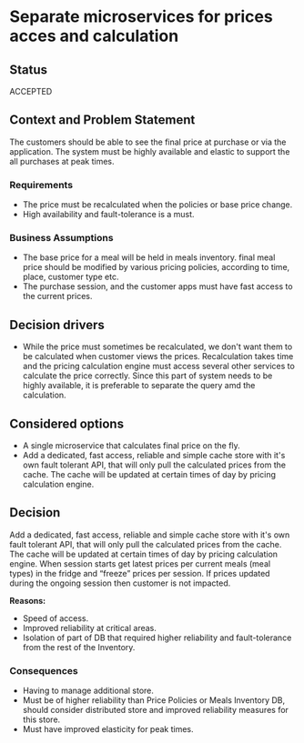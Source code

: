 # Separate microservices for prices acces and calculation

## Status

ACCEPTED

## Context and Problem Statement

The customers should be able to see the final price at purchase or via the application. The system must be highly available and elastic to support the all purchases at peak times.

### Requirements

* The price must be recalculated when the policies or base price change. 
* High availability and fault-tolerance is a must.

### Business Assumptions

* The base price for a meal will be held in meals inventory.
final meal price should be modified by various pricing policies, according to time, place, customer type etc.
* The purchase session, and the customer apps must have fast access to the current prices. 


## Decision drivers

* While the price must sometimes be recalculated, we don't want them to be calculated when customer views the prices. Recalculation takes time and the pricing calculation engine must access several other services to calculate the price correctly. Since this part of system needs to be highly available, it is preferable to separate the query amd the calculation. 

## Considered options 

* A single microservice that calculates final price on the fly.
* Add a dedicated, fast access, reliable and simple cache store with it's own fault tolerant API, that will only pull the calculated prices from the cache. The cache will be updated at certain times of day by pricing calculation engine.

## Decision

Add a dedicated, fast access, reliable and simple cache store with it's own fault tolerant API, that will only pull the calculated prices from the cache. The cache will be updated at certain times of day by pricing calculation engine. When session starts get latest prices per current meals (meal types) in the fridge and “freeze” prices per session. If prices updated during the ongoing session then customer is not impacted. 

__Reasons:__ 
* Speed of access.
* Improved reliability at critical areas. 
* Isolation of part of DB that required higher reliability and fault-tolerance from the rest of the Inventory.

### Consequences

* Having to manage additional store.
* Must be of higher reliability than Price Policies or Meals Inventory DB, should consider distributed store and improved reliability measures for this store.
* Must have improved elasticity for peak times.
